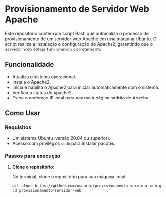 # Provisionamento de Servidor Web Apache

Este repositório contém um script Bash que automatiza o processo de provisionamento de um servidor web Apache em uma máquina Ubuntu. O script realiza a instalação e configuração do Apache2, garantindo que o servidor web esteja funcionando corretamente.

## Funcionalidade

- Atualiza o sistema operacional.
- Instala o Apache2.
- Inicia e habilita o Apache2 para iniciar automaticamente com o sistema.
- Verifica o status do Apache2.
- Exibe o endereço IP local para acesso à página padrão do Apache.

## Como Usar

### Requisitos

- Um sistema Ubuntu (versão 20.04 ou superior).
- Acesso com privilégios `sudo` para instalar pacotes.

### Passos para execução

1. **Clone o repositório**:
   
   No terminal, clone o repositório para sua máquina local:

   ```bash
   git clone https://github.com/usuario/provisionamento-servidor-web.git
   cd provisionamento-servidor-web
